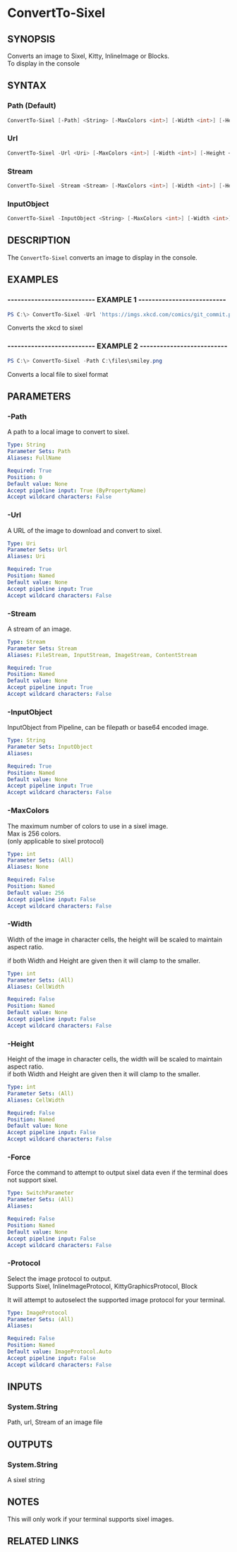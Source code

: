 ﻿---
external help file: Sixel.dll-Help.xml
Module Name: Sixel
online version: https://github.com/trackd/Sixel/blob/main/docs/en-US/ConvertTo-Sixel.md
schema: 2.0.0
---

# ConvertTo-Sixel

## SYNOPSIS

Converts an image to Sixel, Kitty, InlineImage or Blocks.  
To display in the console  

## SYNTAX

### Path (Default)

```powershell
ConvertTo-Sixel [-Path] <String> [-MaxColors <int>] [-Width <int>] [-Height <int>] [-Force] [<CommonParameters>]
```

### Url

```powershell
ConvertTo-Sixel -Url <Uri> [-MaxColors <int>] [-Width <int>] [-Height <int>] [-Force] [<CommonParameters>]
```

### Stream

```powershell
ConvertTo-Sixel -Stream <Stream> [-MaxColors <int>] [-Width <int>] [-Height <int>] [-Force] [<CommonParameters>]
```

### InputObject

```powershell
ConvertTo-Sixel -InputObject <String> [-MaxColors <int>] [-Width <int>] [-Height <int>] [-Force] [<CommonParameters>]
```

## DESCRIPTION

The `ConvertTo-Sixel` converts an image to display in the console.  

## EXAMPLES

### -------------------------- EXAMPLE 1 --------------------------

```powershell
PS C:\> ConvertTo-Sixel -Url 'https://imgs.xkcd.com/comics/git_commit.png'
```

Converts the xkcd to sixel  

### -------------------------- EXAMPLE 2 --------------------------

```powershell
PS C:\> ConvertTo-Sixel -Path C:\files\smiley.png
```

Converts a local file to sixel format  

## PARAMETERS

### -Path

A path to a local image to convert to sixel.  

```yaml
Type: String
Parameter Sets: Path
Aliases: FullName

Required: True
Position: 0
Default value: None
Accept pipeline input: True (ByPropertyName)
Accept wildcard characters: False
```

### -Url

A URL of the image to download and convert to sixel.  

```yaml
Type: Uri
Parameter Sets: Url
Aliases: Uri

Required: True
Position: Named
Default value: None
Accept pipeline input: True
Accept wildcard characters: False
```

### -Stream

A stream of an image.  

```yaml
Type: Stream
Parameter Sets: Stream
Aliases: FileStream, InputStream, ImageStream, ContentStream

Required: True
Position: Named
Default value: None
Accept pipeline input: True
Accept wildcard characters: False
```

### -InputObject

InputObject from Pipeline, can be filepath or base64 encoded image.  

```yaml
Type: String
Parameter Sets: InputObject
Aliases: 

Required: True
Position: Named
Default value: None
Accept pipeline input: True
Accept wildcard characters: False
```

### -MaxColors

The maximum number of colors to use in a sixel image.  
Max is 256 colors.  
(only applicable to sixel protocol)  

```yaml
Type: int
Parameter Sets: (All)
Aliases: None

Required: False
Position: Named
Default value: 256
Accept pipeline input: False
Accept wildcard characters: False
```

### -Width

Width of the image in character cells, the height will be scaled to maintain aspect ratio.  

if both Width and Height are given then it will clamp to the smaller.  

```yaml
Type: int
Parameter Sets: (All)
Aliases: CellWidth

Required: False
Position: Named
Default value: None
Accept pipeline input: False
Accept wildcard characters: False
```

### -Height

Height of the image in character cells, the width will be scaled to maintain aspect ratio.  
if both Width and Height are given then it will clamp to the smaller.  

```yaml
Type: int
Parameter Sets: (All)
Aliases: CellWidth

Required: False
Position: Named
Default value: None
Accept pipeline input: False
Accept wildcard characters: False
```

### -Force

Force the command to attempt to output sixel data even if the terminal does not support sixel.  

```yaml
Type: SwitchParameter
Parameter Sets: (All)
Aliases:

Required: False
Position: Named
Default value: None
Accept pipeline input: False
Accept wildcard characters: False
```

### -Protocol

Select the image protocol to output.  
Supports Sixel, InlineImageProtocol, KittyGraphicsProtocol, Block  

It will attempt to autoselect the supported image protocol for your terminal.  

```yaml
Type: ImageProtocol
Parameter Sets: (All)
Aliases:

Required: False
Position: Named
Default value: ImageProtocol.Auto
Accept pipeline input: False
Accept wildcard characters: False
```

## INPUTS

### System.String

Path, url, Stream of an image file  

## OUTPUTS

### System.String

A sixel string  

## NOTES

This will only work if your terminal supports sixel images.  

## RELATED LINKS
